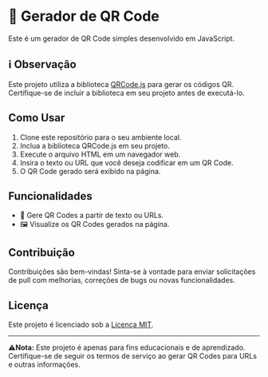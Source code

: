 # 📱 Gerador de QR Code

Este é um gerador de QR Code simples desenvolvido em JavaScript.

## ℹ️ Observação

Este projeto utiliza a biblioteca [QRCode.js](https://davidshimjs.github.io/qrcodejs/) para gerar os códigos QR. Certifique-se de incluir a biblioteca em seu projeto antes de executá-lo.

## Como Usar

1. Clone este repositório para o seu ambiente local.
2. Inclua a biblioteca QRCode.js em seu projeto.
3. Execute o arquivo HTML em um navegador web.
4. Insira o texto ou URL que você deseja codificar em um QR Code.
5. O QR Code gerado será exibido na página.

## Funcionalidades

- 📝 Gere QR Codes a partir de texto ou URLs.
- 🖼️ Visualize os QR Codes gerados na página.

## Contribuição

Contribuições são bem-vindas! Sinta-se à vontade para enviar solicitações de pull com melhorias, correções de bugs ou novas funcionalidades.

## Licença

Este projeto é licenciado sob a [Licença MIT](LICENSE).

---

⚠️**Nota:** Este projeto é apenas para fins educacionais e de aprendizado. Certifique-se de seguir os termos de serviço ao gerar QR Codes para URLs e outras informações.
